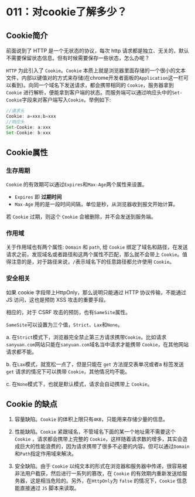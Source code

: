 # 011：对cookie了解多少？

## Cookie简介

前面说到了 HTTP 是一个无状态的协议，每次 http 请求都是独立、无关的，默认不需要保留状态信息。但有时候需要保存一些状态，怎么办呢？

`HTTP` 为此引入了 `Cookie`。`Cookie` 本质上就是浏览器里面存储的一个很小的文本文件，内部以键值对的方式来存储(在chrome开发者面板的`Application`这一栏可以看到)。向同一个域名下发送请求，都会携带相同的 `Cookie`，服务器拿到 `Cookie` 进行解析，便能拿到客户端的状态。而服务端可以通过响应头中的`Set-Cookie`字段来对客户端写入`Cookie`。举例如下:

```js
//请求头
Cookie: a=xxx;b=xxx
//响应头
Set-Cookie: a:xxx
Set-Cookie: b:xxx
```

## Cookie属性

### 生存周期

`Cookie` 的有效期可以通过`Expires`和`Max-Age`两个属性来设置。

- `Expires` 即 **过期时间**
- `Max-Age` 用的是一段时间间隔，单位是秒，从浏览器收到报文开始计算。

若 `Cookie` 过期，则这个 `Cookie` 会被删除，并不会发送到服务端。

### 作用域

关于作用域也有两个属性: `Domain` 和 `path`, 给 `Cookie` 绑定了域名和路径，在发送请求之前，发现域名或者路径和这两个属性不匹配，那么就不会带上 `Cookie`。值得注意的是，对于路径来说，`/`表示域名下的任意路径都允许使用 `Cookie`。

### 安全相关

如果 cookie 字段带上HttpOnly，那么说明只能通过 HTTP 协议传输，不能通过 JS 访问，这也是预防 XSS 攻击的重要手段。

相应的，对于 CSRF 攻击的预防，也有`SameSite`属性。

`SameSite`可以设置为三个值，`Strict`、`Lax`和`None`。

a. 在`Strict`模式下，浏览器完全禁止第三方请求携带`Cookie`。比如请求`sanyuan.com`网站只能在`sanyuan.com`域名当中请求才能携带 `Cookie`，在其他网站请求都不能。

b. 在`Lax`模式，就宽松一点了，但是只能在 `get` 方法提交表单况或者a 标签发送 `get` 请求的情况下可以携带 `Cookie`，其他情况均不能。

c. 在`None`模式下，也就是默认模式，请求会自动携带上 `Cookie`。

## Cookie 的缺点

1. 容量缺陷。`Cookie` 的体积上限只有`4KB`，只能用来存储少量的信息。

2. 性能缺陷。`Cookie` 紧跟域名，不管域名下面的某一个地址需不需要这个 `Cookie` ，请求都会携带上完整的 `Cookie`，这样随着请求数的增多，其实会造成巨大的性能浪费的，因为请求携带了很多不必要的内容。但可以通过`Domain`和`Path`指定作用域来解决。

3. 安全缺陷。由于 `Cookie` 以纯文本的形式在浏览器和服务器中传递，很容易被非法用户截获，然后进行一系列的篡改，在 `Cookie` 的有效期内重新发送给服务器，这是相当危险的。另外，在`HttpOnly`为 `false` 的情况下，`Cookie` 信息能直接通过 `JS` 脚本来读取。
